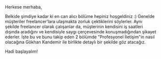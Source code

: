 Herkese merhaba,

Belkide şimdiye kadar ki en can alıcı bölüme hepiniz hoşgeldiniz :) Genelde müşteriler freelancer’lara ulaşmakta zorluk çektiklerini söylerler. Aynı şekilde freelancer olarak çalışanlar da, müşterinin kendisini iş saatleri dışında aradığını ve kendisiyle saygı çerçevesinde konuşmadığından şikayet ederler. İşte bu ve bunu takip eden 2 bölümde "Profesyonel İletişim"in nasıl olacağına Gökhan Kandemir ile birlikte detaylı bir şekilde göz atacağız.

Hadi başlayalım!